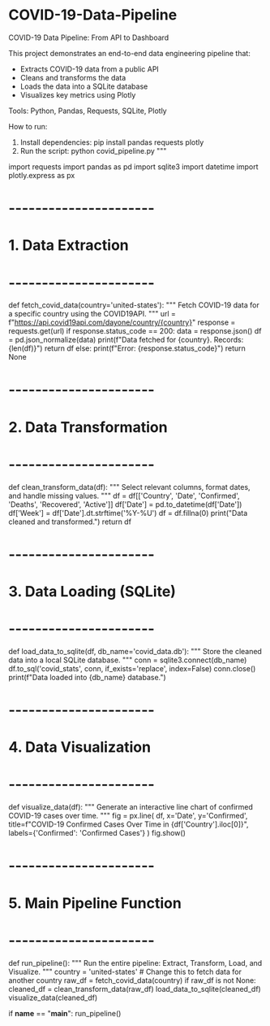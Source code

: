 # COVID-19-Data-Pipeline

COVID-19 Data Pipeline: From API to Dashboard

This project demonstrates an end-to-end data engineering pipeline that:
- Extracts COVID-19 data from a public API
- Cleans and transforms the data
- Loads the data into a SQLite database
- Visualizes key metrics using Plotly

Tools: Python, Pandas, Requests, SQLite, Plotly

How to run:
1. Install dependencies:
   pip install pandas requests plotly
2. Run the script:
   python covid_pipeline.py
"""

import requests
import pandas as pd
import sqlite3
import datetime
import plotly.express as px

# ----------------------
# 1. Data Extraction
# ----------------------

def fetch_covid_data(country='united-states'):
    """
    Fetch COVID-19 data for a specific country using the COVID19API.
    """
    url = f"https://api.covid19api.com/dayone/country/{country}"
    response = requests.get(url)
    if response.status_code == 200:
        data = response.json()
        df = pd.json_normalize(data)
        print(f"Data fetched for {country}. Records: {len(df)}")
        return df
    else:
        print(f"Error: {response.status_code}")
        return None

# ----------------------
# 2. Data Transformation
# ----------------------

def clean_transform_data(df):
    """
    Select relevant columns, format dates, and handle missing values.
    """
    df = df[['Country', 'Date', 'Confirmed', 'Deaths', 'Recovered', 'Active']]
    df['Date'] = pd.to_datetime(df['Date'])
    df['Week'] = df['Date'].dt.strftime('%Y-%U')
    df = df.fillna(0)
    print("Data cleaned and transformed.")
    return df

# ----------------------
# 3. Data Loading (SQLite)
# ----------------------

def load_data_to_sqlite(df, db_name='covid_data.db'):
    """
    Store the cleaned data into a local SQLite database.
    """
    conn = sqlite3.connect(db_name)
    df.to_sql('covid_stats', conn, if_exists='replace', index=False)
    conn.close()
    print(f"Data loaded into {db_name} database.")

# ----------------------
# 4. Data Visualization
# ----------------------

def visualize_data(df):
    """
    Generate an interactive line chart of confirmed COVID-19 cases over time.
    """
    fig = px.line(
        df,
        x='Date',
        y='Confirmed',
        title=f"COVID-19 Confirmed Cases Over Time in {df['Country'].iloc[0]}",
        labels={'Confirmed': 'Confirmed Cases'}
    )
    fig.show()

# ----------------------
# 5. Main Pipeline Function
# ----------------------

def run_pipeline():
    """
    Run the entire pipeline: Extract, Transform, Load, and Visualize.
    """
    country = 'united-states'  # Change this to fetch data for another country
    raw_df = fetch_covid_data(country)
    if raw_df is not None:
        cleaned_df = clean_transform_data(raw_df)
        load_data_to_sqlite(cleaned_df)
        visualize_data(cleaned_df)

if __name__ == "__main__":
    run_pipeline()
